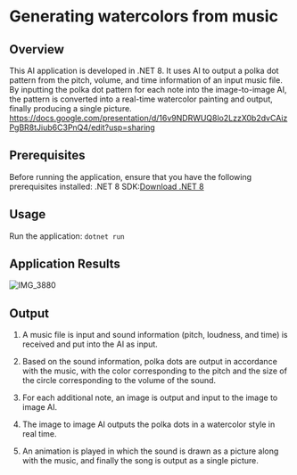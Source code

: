 # Generating watercolors from music

## Overview
This AI application is developed in .NET 8. It uses AI to output a polka dot pattern from the pitch, volume, and time information of an input music file. By inputting the polka dot pattern for each note into the image-to-image AI, the pattern is converted into a real-time watercolor painting and output, finally producing a single picture.
https://docs.google.com/presentation/d/16v9NDRWUQ8lo2LzzX0b2dvCAizPgBR8tJiub6C3PnQ4/edit?usp=sharing

## Prerequisites
Before running the application, ensure that you have the following prerequisites installed:
.NET 8 SDK:[Download .NET 8](https://dotnet.microsoft.com/download/dotnet/8.0)

## Usage
Run the application:
```dotnet run```

## Application Results
![IMG_3880](https://github.com/mashumashupan/dotnet_hackathon/assets/103844832/6ec54310-ac2b-4f98-b878-185a4a6ba2dc)

## Output
1. A music file is input and sound information (pitch, loudness, and time) is received and put into the AI as input.

2. Based on the sound information, polka dots are output in accordance with the music, with the color corresponding to the pitch and the size of the circle corresponding to the volume of the sound.

3. For each additional note, an image is output and input to the image to image AI.

4. The image to image AI outputs the polka dots in a watercolor style in real time.

5. An animation is played in which the sound is drawn as a picture along with the music, and finally the song is output as a single picture.
